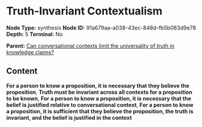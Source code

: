 # Truth-Invariant Contextualism

**Node Type:** synthesis
**Node ID:** 91a679aa-a038-43ec-848d-fb5b083d9e78
**Depth:** 5
**Terminal:** No

**Parent:** [Can conversational contexts limit the universality of truth in knowledge claims?](can-conversational-contexts-limit-the-universality-of-truth-in-knowledge-claims-antithesis-396517ed-6a4e-4b33-884e-12ea290bc60d.md)

## Content

**For a person to know a proposition, it is necessary that they believe the proposition**, **Truth must be invariant across all contexts for a proposition to be known**, **For a person to know a proposition, it is necessary that the belief is justified relative to conversational context**, **For a person to know a proposition, it is sufficient that they believe the proposition, the truth is invariant, and the belief is justified in the context**
